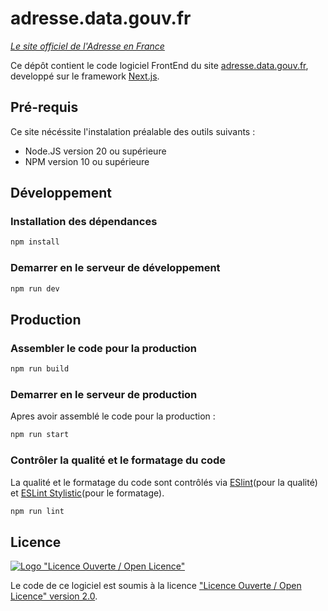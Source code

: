 # adresse.data.gouv.fr

_[Le site officiel de l'Adresse en France](https://adresse.data.gouv.fr/)_

Ce dépôt contient le code logiciel FrontEnd du site [adresse.data.gouv.fr](https://adresse.data.gouv.fr/), developpé sur le framework [Next.js](https://nextjs.org).

## Pré-requis

Ce site nécéssite l'instalation préalable des outils suivants :

* Node.JS version 20 ou supérieure
* NPM version 10 ou supérieure

## Développement

### Installation des dépendances

```bash
npm install
```

### Demarrer en le serveur de développement

```bash
npm run dev
```

## Production

### Assembler le code pour la production

```bash
npm run build
```

### Demarrer en le serveur de production

Apres avoir assemblé le code pour la production :

```bash
npm run start
```

### Contrôler la qualité et le formatage du code

La qualité et le formatage du code sont contrôlés via [ESlint](https://eslint.org/)(pour la qualité) et [ESLint Stylistic](https://eslint.style/)(pour le formatage).

```bash
npm run lint
```

## Licence

[![Logo "Licence Ouverte / Open Licence"](https://www.etalab.gouv.fr/wp-content/uploads/2011/10/licence-ouverte-open-licence.gif)](https://www.etalab.gouv.fr/licence-ouverte-open-licence/)

Le code de ce logiciel est soumis à la licence ["Licence Ouverte / Open Licence" version 2.0](https://www.etalab.gouv.fr/wp-content/uploads/2017/04/ETALAB-Licence-Ouverte-v2.0.pdf).
